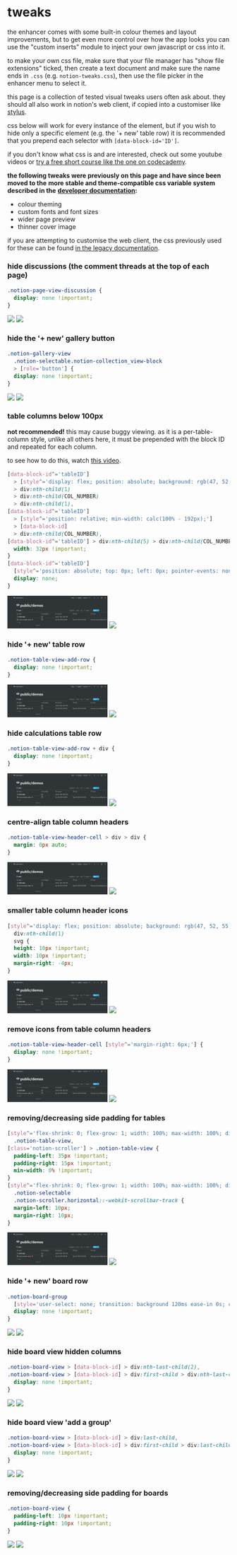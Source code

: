 # tweaks

the enhancer comes with some built-in colour themes and layout improvements,
but to get even more control over how the app looks you can use the "custom inserts" module
to inject your own javascript or css into it.

to make your own css file, make sure that your file manager has "show file extensions" ticked, then
create a text document and make sure the name ends in `.css` (e.g. `notion-tweaks.css`),
then use the file picker in the enhancer menu to select it.

this page is a collection of tested visual tweaks users often ask about.
they should all also work in notion's web client, if copied into a customiser
like [stylus](https://chrome.google.com/webstore/detail/stylus/clngdbkpkpeebahjckkjfobafhncgmne?hl=en).

css below will work for every instance of the element, but if you wish to hide only a specific element
(e.g. the '+ new' table row) it is recommended that you prepend each selector with
`[data-block-id='ID']`.

if you don't know what css is and are interested, check out some youtube videos
or [try a free short course like the one on codecademy](https://www.codecademy.com/learn/learn-css).

**the following tweaks were previously on this page and have since been moved to the**
**more stable and theme-compatible css variable system described in the**
**[developer documentation](DOCUMENTATION.md#variable-theming):**

- colour theming
- custom fonts and font sizes
- wider page preview
- thinner cover image

if you are attempting to customise the web client, the css previously used for these can be found
[in the legacy documentation](https://github.com/dragonwocky/notion-enhancer/blob/b5043508d91df76f145f0f48c2c63d7dd1c27543/STYLING.md).

### hide discussions (the comment threads at the top of each page)

```css
.notion-page-view-discussion {
  display: none !important;
}
```

<img src="https://github.com/dragonwocky/notion-enhancer/blob/b5043508d91df76f145f0f48c2c63d7dd1c27543/screenshots/discussion-default.jpg?raw=true" width="45%"></img> <img src="https://github.com/dragonwocky/notion-enhancer/blob/b5043508d91df76f145f0f48c2c63d7dd1c27543/screenshots/discussion-hidden.jpg?raw=true" width="45%"></img>

### hide the '+ new' gallery button

```css
.notion-gallery-view
  .notion-selectable.notion-collection_view-block
  > [role='button'] {
  display: none !important;
}
```

<img src="https://user-images.githubusercontent.com/16874139/90969951-30f22800-e542-11ea-954c-e36873e19217.png" width="45%"></img> <img src="https://user-images.githubusercontent.com/16874139/90969962-55e69b00-e542-11ea-8ed3-287922805210.png" width="45%"></img>

### table columns below 100px

**not recommended!** this may cause buggy viewing.
as it is a per-table-column style, unlike all others here, it must be prepended with the block ID and repeated for each column.

to see how to do this, watch [this video](https://www.youtube.com/watch?v=6V7eqShm_4w).

```css
[data-block-id^='tableID']
  > [style^='display: flex; position: absolute; background: rgb(47, 52, 55); z-index: 82; height: 33px; color: rgba(255, 255, 255, 0.6);']
  > div:nth-child(1)
  > div:nth-child(COL_NUMBER)
  > div:nth-child(1),
[data-block-id^='tableID']
  > [style^='position: relative; min-width: calc(100% - 192px);']
  > [data-block-id]
  > div:nth-child(COL_NUMBER),
[data-block-id^='tableID'] > div:nth-child(5) > div:nth-child(COL_NUMBER) {
  width: 32px !important;
}
[data-block-id^='tableID']
  [style^='position: absolute; top: 0px; left: 0px; pointer-events: none;']:not(.notion-presence-container) {
  display: none;
}
```

<img src="https://github.com/dragonwocky/notion-enhancer/blob/b5043508d91df76f145f0f48c2c63d7dd1c27543/screenshots/table-before.jpg?raw=true" width="45%"></img> <img src="https://github.com/dragonwocky/notion-enhancer/blob/b5043508d91df76f145f0f48c2c63d7dd1c27543/screenshots/table-columnunder100px.jpg?raw=true" width="45%"></img>

### hide '+ new' table row

```css
.notion-table-view-add-row {
  display: none !important;
}
```

<img src="https://github.com/dragonwocky/notion-enhancer/blob/b5043508d91df76f145f0f48c2c63d7dd1c27543/screenshots/table-before.jpg?raw=true" width="45%"></img> <img src="https://github.com/dragonwocky/notion-enhancer/blob/b5043508d91df76f145f0f48c2c63d7dd1c27543/screenshots/table-hideaddrow.jpg?raw=true" width="45%"></img>

### hide calculations table row

```css
.notion-table-view-add-row + div {
  display: none !important;
}
```

<img src="https://github.com/dragonwocky/notion-enhancer/blob/b5043508d91df76f145f0f48c2c63d7dd1c27543/screenshots/table-before.jpg?raw=true" width="45%"></img> <img src="https://github.com/dragonwocky/notion-enhancer/blob/b5043508d91df76f145f0f48c2c63d7dd1c27543/screenshots/table-hidecalculationsrow.jpg?raw=true" width="45%"></img>

### centre-align table column headers

```css
.notion-table-view-header-cell > div > div {
  margin: 0px auto;
}
```

<img src="https://github.com/dragonwocky/notion-enhancer/blob/b5043508d91df76f145f0f48c2c63d7dd1c27543/screenshots/table-before.jpg?raw=true" width="45%"></img> <img src="https://github.com/dragonwocky/notion-enhancer/blob/b5043508d91df76f145f0f48c2c63d7dd1c27543/screenshots/table-centredheaders.jpg?raw=true" width="45%"></img>

### smaller table column header icons

```css
[style^='display: flex; position: absolute; background: rgb(47, 52, 55); z-index: 82; height: 33px; color: rgba(255, 255, 255, 0.6);']
  div:nth-child(1)
  svg {
  height: 10px !important;
  width: 10px !important;
  margin-right: -4px;
}
```

<img src="https://github.com/dragonwocky/notion-enhancer/blob/b5043508d91df76f145f0f48c2c63d7dd1c27543/screenshots/table-before.jpg?raw=true" width="45%"></img> <img src="https://github.com/dragonwocky/notion-enhancer/blob/b5043508d91df76f145f0f48c2c63d7dd1c27543/screenshots/table-smallercolumnicons.jpg?raw=true" width="45%"></img>

### remove icons from table column headers

```css
.notion-table-view-header-cell [style^='margin-right: 6px;'] {
  display: none !important;
}
```

<img src="https://github.com/dragonwocky/notion-enhancer/blob/b5043508d91df76f145f0f48c2c63d7dd1c27543/screenshots/table-before.jpg?raw=true" width="45%"></img> <img src="https://github.com/dragonwocky/notion-enhancer/blob/b5043508d91df76f145f0f48c2c63d7dd1c27543/screenshots/table-hidecolumnicons.jpg?raw=true" width="45%"></img>

### removing/decreasing side padding for tables

```css
[style^='flex-shrink: 0; flex-grow: 1; width: 100%; max-width: 100%; display: flex; align-items: center; flex-direction: column; font-size: 16px; color: rgba(255, 255, 255, 0.9); padding: 0px 96px 30vh;']
  .notion-table-view,
[class='notion-scroller'] > .notion-table-view {
  padding-left: 35px !important;
  padding-right: 15px !important;
  min-width: 0% !important;
}
[style^='flex-shrink: 0; flex-grow: 1; width: 100%; max-width: 100%; display: flex; align-items: center; flex-direction: column; font-size: 16px; color: rgba(255, 255, 255, 0.9); padding: 0px 96px 30vh;']
  .notion-selectable
  .notion-scroller.horizontal::-webkit-scrollbar-track {
  margin-left: 10px;
  margin-right: 10px;
}
```

<img src="https://github.com/dragonwocky/notion-enhancer/blob/b5043508d91df76f145f0f48c2c63d7dd1c27543/screenshots/table-before.jpg?raw=true" width="45%"></img> <img src="https://github.com/dragonwocky/notion-enhancer/blob/b5043508d91df76f145f0f48c2c63d7dd1c27543/screenshots/table-shrinkpadding.jpg?raw=true" width="45%"></img>

### hide '+ new' board row

```css
.notion-board-group
  [style='user-select: none; transition: background 120ms ease-in 0s; cursor: pointer; display: inline-flex; align-items: center; flex-shrink: 0; white-space: nowrap; height: 32px; border-radius: 3px; font-size: 14px; line-height: 1.2; min-width: 0px; padding-left: 6px; padding-right: 8px; color: rgba(255, 255, 255, 0.4); width: 100%;'] {
  display: none !important;
}
```

<img src="https://github.com/dragonwocky/notion-enhancer/blob/b5043508d91df76f145f0f48c2c63d7dd1c27543/screenshots/board-default.jpg?raw=true" width="45%"></img> <img src="https://github.com/dragonwocky/notion-enhancer/blob/b5043508d91df76f145f0f48c2c63d7dd1c27543/screenshots/board-hideaddnew.jpg?raw=true" width="45%"></img>

### hide board view hidden columns

```css
.notion-board-view > [data-block-id] > div:nth-last-child(2),
.notion-board-view > [data-block-id] > div:first-child > div:nth-last-child(2) {
  display: none !important;
}
```

<img src="https://github.com/dragonwocky/notion-enhancer/blob/b5043508d91df76f145f0f48c2c63d7dd1c27543/screenshots/board-default.jpg?raw=true" width="45%"></img> <img src="https://github.com/dragonwocky/notion-enhancer/blob/b5043508d91df76f145f0f48c2c63d7dd1c27543/screenshots/board-hidehidden.jpg?raw=true" width="45%"></img>

### hide board view 'add a group'

```css
.notion-board-view > [data-block-id] > div:last-child,
.notion-board-view > [data-block-id] > div:first-child > div:last-child {
  display: none !important;
}
```

<img src="https://github.com/dragonwocky/notion-enhancer/blob/b5043508d91df76f145f0f48c2c63d7dd1c27543/screenshots/board-default.jpg?raw=true" width="45%"></img> <img src="https://github.com/dragonwocky/notion-enhancer/blob/b5043508d91df76f145f0f48c2c63d7dd1c27543/screenshots/board-hideaddgroup.jpg?raw=true" width="45%"></img>

### removing/decreasing side padding for boards

```css
.notion-board-view {
  padding-left: 10px !important;
  padding-right: 10px !important;
}
```

<img src="https://github.com/dragonwocky/notion-enhancer/blob/b5043508d91df76f145f0f48c2c63d7dd1c27543/screenshots/board-default.jpg?raw=true" width="45%"></img> <img src="https://github.com/dragonwocky/notion-enhancer/blob/b5043508d91df76f145f0f48c2c63d7dd1c27543/screenshots/board-shrinkpadding.jpg?raw=true" width="45%"></img>
